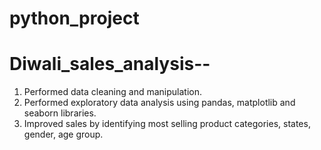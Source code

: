# python_project
# Diwali_sales_analysis--
1. Performed data cleaning and manipulation.
2. Performed exploratory data analysis using pandas, matplotlib and seaborn libraries.
3. Improved sales by identifying most selling product categories, states, gender, age group.
